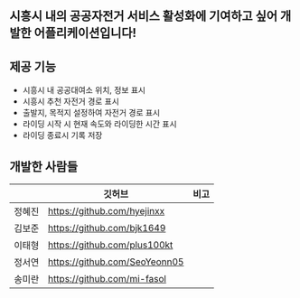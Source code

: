 ## 시흥시 내의 공공자전거 서비스 활성화에 기여하고 싶어 개발한 어플리케이션입니다!

## 제공 기능

 - 시흥시 내 공공대여소 위치, 정보 표시
 - 시흥시 추천 자전거 경로 표시
 - 출발지, 목적지 설정하여 자전거 경로 표시
 - 라이딩 시작 시 현재 속도와 라이딩한 시간 표시
 - 라이딩 종료시 기록 저장

## 개발한 사람들
|  | 깃허브 | 비고 |
| --- | --- | --- |
| 정혜진 | https://github.com/hyejinxx | 
| 김보준 | https://github.com/bjk1649 | 
| 이태형 | https://github.com/plus100kt 
| 정서연 | https://github.com/SeoYeonn05 |  
| 송미란 | https://github.com/mi-fasol |  
